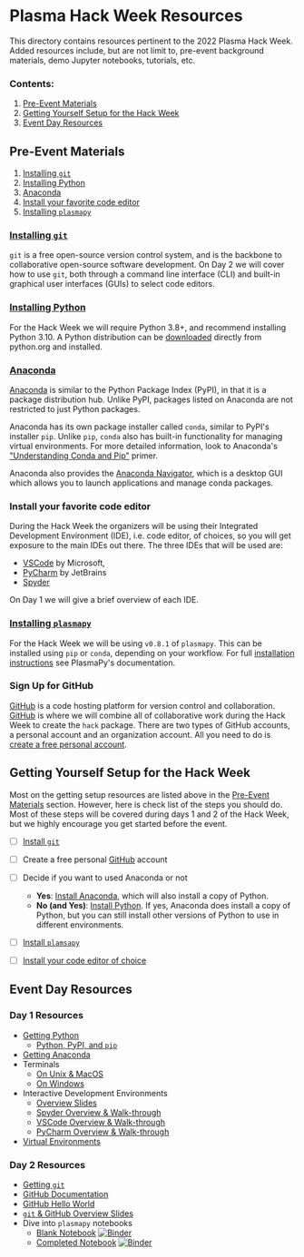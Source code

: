 [Anaconda]: https://www.anaconda.com
[anaconda-install]: https://docs.anaconda.com/anaconda/install/
[Anaconda Navigator]: https://docs.anaconda.com/anaconda/navigator/
[git-installation]: https://git-scm.com/book/en/v2/Getting-Started-Installing-Git
[GitHub]: https://www.github.com
[plasmapy-installation]: https://docs.plasmapy.org/en/stable/install.html
[PyCharm]: https://www.jetbrains.com/pycharm/
[python-download]: https://www.python.org/downloads/
[python-installation]: https://docs.plasmapy.org/en/stable/install.html#installing-python
[Spyder]: https://www.spyder-ide.org/
[VSCode]: https://code.visualstudio.com/


# Plasma Hack Week Resources

This directory contains resources pertinent to the 2022 Plasma Hack Week.
Added resources include, but are not limit to, pre-event background
materials, demo Jupyter notebooks, tutorials, etc.

### Contents:

1. [Pre-Event Materials](#pre-event-materials)
2. [Getting Yourself Setup for the Hack Week](#getting-yourself-setup-for-the-hack-week)
3. [Event Day Resources](#event-day-resources)

## Pre-Event Materials

1. [Installing `git`](#installing-git)
2. [Installing Python](#installing-python)
3. [Anaconda](#anaconda)
4. [Install your favorite code editor](#install-your-favorite-code-editor)
5. [Installing `plasmapy`](#installing-plasmapy)

### [Installing `git`][git-installation]
    
`git` is a free open-source version control system, and is the backbone to
collaborative open-source software development.  On Day 2 we will
cover how to use `git`, both through a command line interface (CLI)
and built-in graphical user interfaces (GUIs) to select code editors.

### [Installing Python][python-installation]

For the Hack Week we will require Python 3.8+, and recommend
installing Python 3.10.  A Python distribution can be
[downloaded][python-download] directly from python.org and installed.

### [Anaconda]

[Anaconda] is similar to the Python Package Index (PyPI), in that it
is a package distribution hub.  Unlike PyPI, packages listed on
Anaconda are not restricted to just Python packages.

Anaconda has its own package installer called `conda`, similar to PyPI's
installer `pip`.  Unlike `pip`, `conda` also has built-in functionality
for managing virtual environments.  For more detailed information, look
to Anaconda's
["Understanding Conda and Pip"](https://www.anaconda.com/blog/understanding-conda-and-pip)
primer.

Anaconda also provides the [Anaconda Navigator], which is a desktop GUI
which allows you to launch applications and manage conda packages.

### Install your favorite code editor

During the Hack Week the organizers will be using their Integrated
Development Environment (IDE), i.e. code editor, of choices, so you
will get exposure to the main IDEs out there.  The three IDEs that will be
used are:

* [VSCode] by Microsoft, 
* [PyCharm] by JetBrains 
* [Spyder]

On Day 1 we will give a brief overview of each IDE.

### [Installing `plasmapy`][plasmapy-installation]

For the Hack Week we will be using `v0.8.1` of `plasmapy`.  This can be
installed using `pip` or `conda`, depending on your workflow.  For full
[installation instructions][plasmapy-installation]
see PlasmaPy's documentation.

### Sign Up for GitHub

[GitHub] is a code hosting platform for version control and collaboration.
[GitHub] is where we will combine all of collaborative work during the
Hack Week to create the `hack` package.  There are two types of GitHub
accounts, a personal account and an organization account.  All you
need to do is 
[create a free personal account](https://docs.github.com/en/get-started/signing-up-for-github/signing-up-for-a-new-github-account).

## Getting Yourself Setup for the Hack Week

Most on the getting setup resources are listed above in the
[Pre-Event Materials](#pre-event-materials) section.  However, here is
check list of the steps you should do.  Most of these steps will be
covered during days 1 and 2 of the Hack Week, but we highly encourage
you get started before the event.

 - [ ] [Install `git`][git-installation]
 - [ ] Create a free personal [GitHub] account
 - [ ] Decide if you want to used Anaconda or not

    - **Yes**: [Install Anaconda][anaconda-install], which will also install
      a copy of Python.
    - **No (and Yes)**: [Install Python][python-installation].  If yes,
      Anaconda does install a copy of Python, but you can still install
      other versions of Python to use in different environments.

 - [ ] [Install `plamsapy`][plasmapy-installation]
 - [ ] [Install your code editor of choice](#install-your-favorite-code-editor)

## Event Day Resources

### Day 1 Resources

* [Getting Python][python-installation]
  * [Python, PyPI, and `pip`](./2022HW_python_pypi_pip.md)
* [Getting Anaconda][anaconda-install]
* Terminals
  * [On Unix & MacOS](./unix_shell.md)
  * [On Windows](./terminals_windows.md)
* Interactive Development Environments
  * [Overview Slides](./2022HW_IDE_Overview.pdf)
  * [Spyder Overview & Walk-through](./ide_spyder.md)
  * [VSCode Overview & Walk-through](./ide_vscode.md)
  * [PyCharm Overview & Walk-through](./ide_pycharm.md)
* [Virtual Environments](./virtual_environments.md)

### Day 2 Resources

* [Getting `git`][git-installation]
* [GitHub Documentation](https://docs.github.com/en)
* [GitHub Hello World](https://docs.github.com/en/get-started/quickstart/hello-world)
* [`git` & GitHub Overview Slides](./2022HW_git_and_GitHub_overview_slides.pdf)
* Dive into `plasmapy` notebooks
  * [Blank Notebook](./2022HW_dive_into_plasmapy.ipynb) [![Binder](https://mybinder.org/badge_logo.svg)](https://mybinder.org/v2/gh/PlasmaPy/hack-week/HEAD?labpath=resources%2F2022HW_dive_into_plasmapy.ipynb)
  * [Completed Notebook](./2022HW_dive_into_plasmapy_completed.ipynb) [![Binder](https://mybinder.org/badge_logo.svg)](https://mybinder.org/v2/gh/PlasmaPy/hack-week/HEAD?labpath=resources%2F2022HW_dive_into_plasmapy_completed.ipynb)

[//]: # (## Day 3 Resources)

[//]: # (## Day 4 & 5 Resources)

